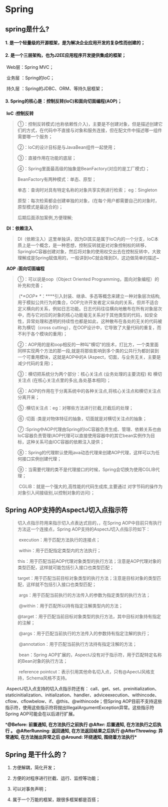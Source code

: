 # Spring

## **spring是什么?**

#### 1. 是一个轻量级的开源框架，是为解决企业应用开发的复杂性而创建的；

#### 2. 是一个三层架构，也为J2EE应用程序开发提供集成的框架；

​      Web层：Spring MVC；

​      业务层 ：Spring的IoC；

​      持久层 ：Spring的JDBC、ORM、等持久层框架；

#### 3. Spring的核心是：控制反转(IoC)和面向切面编程(AOP)；

​      **IoC :控制反转**

> ①：控制反转模式(也称依赖性介入)，主要是不创建对象，但是描述创建它们的方式，在代码中不直接与对象和服务连接，但在配文件中描述哪一组件需要哪一个服务；  
>
> ②：IoC的设计目标是与JavaBean组件一起使用；
>
> ③：直接作用在功能的底层； 
>
> ④：Spring里面最高级的抽象是BeanFactory(对应的是工厂模式)；
>
>    BeanFactory有两种模式：单态、原型；
>
>    单态：查询时对具有特定名称的对象共享实例进行检索；  eg：Singleton
>
> ​    原型：每次检索都会创建单独的对象，(在每个用户都需要自己的对象时，原型模式是最适合的)；
>
> 后期后面添加案例,方便理解;

​     **DI：依赖注入**

> DI（依赖注入）这里单独讲，因为DI其实是属于IoC内的一个分支，IoC本质上是一个概念，是一种思想，控制反转就是对对象控制权的转移，SpringIoC容器创建对象，然后将对象的使用权交出去在控制反转中，大致理解成是Spring赋值用的，一般讲到IoC就会降到DI，这边做简单的描述~

​      **AOP :面向切面编程**            

>  ①：可以说是oop（Object Oriented Programming，面向对象编程）的补充和完善；
>
> ​     (***\*OOP\** \**：\****引入封装、继承、多态等概念来建立一种对象层次结构,用于模拟公共行为的集合，OOP允许开发者定义纵向的关系，但并不适合定义横向的关系，例如日志功能。日志代码往往横向地散布在所有对象层次中，而与它对应的对象的核心功能毫无关系对于其他类型的代码，如安全性，异常处理和透明的持续性也都是如此，这种散布在各处的无关的代码被称为横切（cross cutting），在OOP设计中，它导致了大量代码的重复，而不利于各个模块的重用)；
>
>  ②：AOP用的是和oop相反的一种叫"横切"的技术，打比方，一个类里面同样实现两个方法的那一段,就是将那些影响到多个类的公共行为都封装到一个可重用模块，这就是AOP中的A (Aspect，切面，与业务无关，主要是减少代码的复用)；
>
>  ③：横切把系统分为两个部分：核心关注点 (业务处理的主要流程) 和 横切关注点 (在核心关注点里的多出,各处基本相同)；
>
>  ④：AOP的作用在于分离系统中的各种关注点,将核心关注点和横切关注点分离开来；
>
>  ⑤ :横切关注点：eg：对哪些方法进行拦截,拦截后的处理；
>
>  ⑥ :切面 :类是对物体特征的抽象，切面就是对横切关注点的抽象；        
>
>  ⑦ :Spring中AOP代理由Spring的IoC容器负责生成、管理、依赖关系也由IoC容器负责管理(AOP代理可以直接使用容器中的其它bean实例作为目标，这种关系可由IOC容器的依赖注入提供；
>
>  ⑧：Spring的代理默认使用java动态代理来创建AOP代理，这样可以为任何接口实例创建代理；
>
>  ⑨：当需要代理的类不是代理接口的时候，Spring会切换为使用CGLIB代理；
>
> ​    CGLIB：就是一个强大的,高性能的代码生成库,主要通过 对字节码的操作为对象引入间接级别,以控制对象的访问)；



## **Spring AOP支持的AspectJ切入点指示符**

> 
>   切入点指示符用来指示切入点表达式目的，，在Spring AOP中目前只有执行方法这一个连接点，Spring AOP支持的AspectJ切入点指示符如下：
>
> ​     execution：用于匹配方法执行的连接点；
>
> ​     within：用于匹配指定类型内的方法执行；
>
> ​     this：用于匹配当前AOP代理对象类型的执行方法；注意是AOP代理对象的类型匹配，这样就可能包括引入接口也类型匹配；
>
> ​     target：用于匹配当前目标对象类型的执行方法；注意是目标对象的类型匹配，这样就不包括引入接口也类型匹配；
>
> ​     args：用于匹配当前执行的方法传入的参数为指定类型的执行方法；
>
> ​     @within：用于匹配所以持有指定注解类型内的方法；
>
> ​     @target：用于匹配当前目标对象类型的执行方法，其中目标对象持有指定的注解；
>
> ​     @args：用于匹配当前执行的方法传入的参数持有指定注解的执行；
>
> ​     @annotation：用于匹配当前执行方法持有指定注解的方法；
>
> ​     bean：Spring AOP扩展的，AspectJ没有对于指示符，用于匹配特定名称的Bean对象的执行方法；
>
> ​     reference pointcut：表示引用其他命名切入点，只有@ApectJ风格支持，Schema风格不支持。

​    AspectJ切入点支持的切入点指示符还有： call、get、set、preinitialization、staticinitialization、initialization、handler、adviceexecution、withincode、cflow、cflowbelow、if、@this、@withincode；但Spring AOP目前不支持这些指示符，使用这些指示符将抛出IllegalArgumentException异常。这些指示符Spring AOP可能会在以后进行扩展。

***@Before: 前置通知, 在方法执行之前执行
@After: 后置通知, 在方法执行之后执行 。
@AfterRunning: 返回通知, 在方法返回结果之后执行
@AfterThrowing: 异常通知, 在方法抛出异常之后
@Around: 环绕通知, 围绕着方法执行\***




## **Spring 是干什么的？**

  1. 方便解耦，简化开发；

2. 方便的对程序进行拦截、运行、监控等功能；

3. 可以对事务声明；

4. 属于一个万能的框架，跟很多框架都是百搭；
